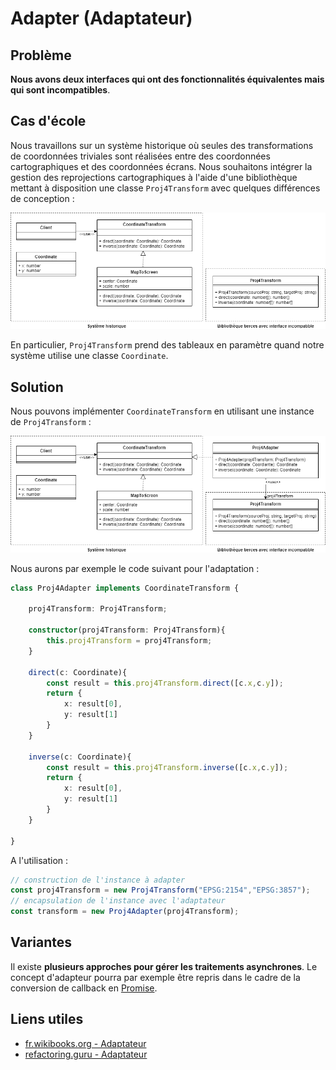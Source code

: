 # Adapter (Adaptateur)

## Problème

**Nous avons deux interfaces qui ont des fonctionnalités équivalentes mais qui sont incompatibles**. 

## Cas d'école

Nous travaillons sur un système historique où seules des transformations de coordonnées triviales sont réalisées entre des coordonnées cartographiques et des coordonnées écrans. Nous souhaitons intégrer la gestion des reprojections cartographiques à l'aide d'une bibliothèque mettant à disposition une classe `Proj4Transform` avec quelques différences de conception :

![UML - Exemple d'incompabilité entre deux interfaces](uml/UML_DP_Adapter_CoordinateTransform.png)

En particulier, `Proj4Transform` prend des tableaux en paramètre quand notre système utilise une classe `Coordinate`.

## Solution

Nous pouvons implémenter `CoordinateTransform` en utilisant une instance de `Proj4Transform` :

![UML - Solution avec Proj4Adapter](uml/UML_DP_Adapter_CoordinateTransform-solution.png)

Nous aurons par exemple le code suivant pour l'adaptation :

```ts
class Proj4Adapter implements CoordinateTransform {

    proj4Transform: Proj4Transform;

    constructor(proj4Transform: Proj4Transform){
        this.proj4Transform = proj4Transform;
    }

    direct(c: Coordinate){
        const result = this.proj4Transform.direct([c.x,c.y]);
        return {
            x: result[0],
            y: result[1]
        }
    }

    inverse(c: Coordinate){
        const result = this.proj4Transform.inverse([c.x,c.y]);
        return {
            x: result[0],
            y: result[1]
        }
    }

}
```

A l'utilisation :

```ts
// construction de l'instance à adapter
const proj4Transform = new Proj4Transform("EPSG:2154","EPSG:3857");
// encapsulation de l'instance avec l'adaptateur
const transform = new Proj4Adapter(proj4Transform);
```

## Variantes

Il existe **plusieurs approches pour gérer les traitements asynchrones**. Le concept d'adapteur pourra par exemple être repris dans le cadre de la conversion de callback en [Promise](https://developer.mozilla.org/fr/docs/Web/JavaScript/Reference/Global_Objects/Promise).

## Liens utiles

* [fr.wikibooks.org - Adaptateur](https://fr.wikibooks.org/wiki/Patrons_de_conception/Adaptateur)
* [refactoring.guru - Adaptateur](https://refactoring.guru/fr/design-patterns/adapter)
